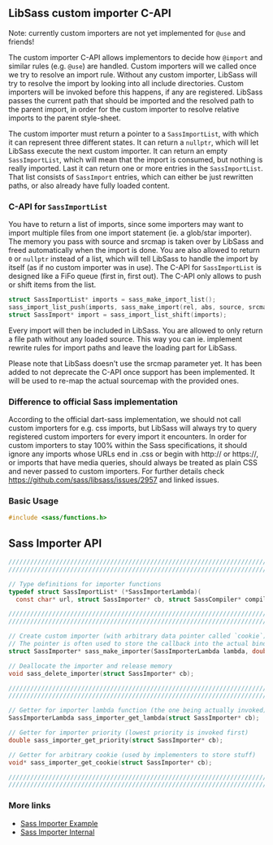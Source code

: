 ## LibSass custom importer C-API

Note: currently custom importers are not yet implemented for `@use` and friends!

The custom importer C-API allows implementors to decide how `@import` and similar
rules (e.g. `@use`) are handled. Custom importers will we called once we try to
resolve an import rule. Without any custom importer, LibSass will try to resolve
the import by looking into all include directories. Custom importers will be invoked
before this happens, if any are registered. LibSass passes the current path that
should be imported and the resolved path to the parent import, in order for the
custom importer to resolve relative imports to the parent style-sheet.

The custom importer must return a pointer to a `SassImportList`, with which it can
represent three different states. It can return a `nullptr`, which will let LibSass
execute the next custom importer. It can return an empty `SassImportList`, which will
mean that the import is consumed, but nothing is really imported. Last it can return
one or more entries in the `SassImportList`. That list consists of `SassImport` entries,
which can either be just rewritten paths, or also already have fully loaded content.

### C-API for `SassImportList`

You have to return a list of imports, since some importers may want to import multiple
files from one import statement (ie. a glob/star importer). The memory you pass with
source and srcmap is taken over by LibSass and freed automatically when the import is
done. You are also allowed to return `0` or `nullptr` instead of a list, which will
tell LibSass to handle the import by itself (as if no custom importer was in use).
The C-API for `SassImportList` is designed like a FiFo queue (first in, first out).
The C-API only allows to push or shift items from the list.

```C
struct SassImportList* imports = sass_make_import_list();
sass_import_list_push(imports, sass_make_import(rel, abs, source, srcmap));
struct SassImport* import = sass_import_list_shift(imports);
```

Every import will then be included in LibSass. You are allowed to only return a file path
without any loaded source. This way you can ie. implement rewrite rules for import paths
and leave the loading part for LibSass.

Please note that LibSass doesn't use the srcmap parameter yet. It has been added to not
deprecate the C-API once support has been implemented. It will be used to re-map the
actual sourcemap with the provided ones.

### Difference to official Sass implementation

According to the official dart-sass implementation, we should not call custom importers for
e.g. css imports, but LibSass will always try to query registered custom importers for every
import it encounters. In order for custom importers to stay 100% within the Sass specifications,
it should ignore any imports whose URLs end in .css or begin with http:// or https://, or imports
that have media queries, should always be treated as plain CSS and never passed to custom importers.
For further details check https://github.com/sass/libsass/issues/2957 and linked issues.

### Basic Usage

```C
#include <sass/functions.h>
```

## Sass Importer API

```C
/////////////////////////////////////////////////////////////////////////
/////////////////////////////////////////////////////////////////////////

// Type definitions for importer functions
typedef struct SassImportList* (*SassImporterLambda)(
  const char* url, struct SassImporter* cb, struct SassCompiler* compiler);

/////////////////////////////////////////////////////////////////////////
/////////////////////////////////////////////////////////////////////////

// Create custom importer (with arbitrary data pointer called `cookie`)
// The pointer is often used to store the callback into the actual binding.
struct SassImporter* sass_make_importer(SassImporterLambda lambda, double priority, void* cookie);

// Deallocate the importer and release memory
void sass_delete_importer(struct SassImporter* cb);

/////////////////////////////////////////////////////////////////////////
/////////////////////////////////////////////////////////////////////////

// Getter for importer lambda function (the one being actually invoked)
SassImporterLambda sass_importer_get_lambda(struct SassImporter* cb);

// Getter for importer priority (lowest priority is invoked first)
double sass_importer_get_priority(struct SassImporter* cb);

// Getter for arbitrary cookie (used by implementers to store stuff)
void* sass_importer_get_cookie(struct SassImporter* cb);

/////////////////////////////////////////////////////////////////////////
/////////////////////////////////////////////////////////////////////////
```

### More links

- [Sass Importer Example](api-importer-example.md)
- [Sass Importer Internal](api-importer-internal.md)

